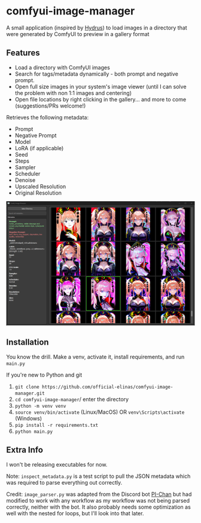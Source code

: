 # comfyui-image-manager

A small application (inspired by [Hydrus](https://github.com/hydrusnetwork/hydrus)) to load images in a directory that were generated by ComfyUI to preview in a gallery format

## Features
* Load a directory with ComfyUI images
* Search for tags/metadata dynamically - both prompt and negative prompt.
* Open full size images in your system's image viewer (until I can solve the problem with non 1:1 images and centering)
* Open file locations by right clicking in the gallery... and more to come (suggestions/PRs welcome!)

Retrieves the following metadata:
* Prompt
* Negative Prompt
* Model
* LoRA (if applicable)
* Seed
* Steps
* Sampler
* Scheduler
* Denoise
* Upscaled Resolution
* Original Resolution

![demo](image.png)

## Installation
You know the drill. Make a venv, activate it, install requirements, and run `main.py`

If you're new to Python and git
1. `git clone https://github.com/official-elinas/comfyui-image-manager.git`
2. `cd comfyui-image-manager`/ enter the directory
3. `python -m venv venv`
4. `source venv/bin/activate` (Linux/MacOS) OR `venv\Scripts\activate` (Windows)
5. `pip install -r requirements.txt`
6. `python main.py`

## Extra Info
I won't be releasing executables for now.

Note: `inspect_metadata.py` is a test script to pull the JSON metadata which was required to parse everything out correctly.

Credit: `image_parser.py` was adapted from the Discord bot [PI-Chan](https://github.com/yoinked-h/PI-Chan) but had modified to work with any workflow as my workflow was not being parsed correctly, neither with the bot. It also probably needs some optimization as well with the nested for loops, but I'll look into that later.